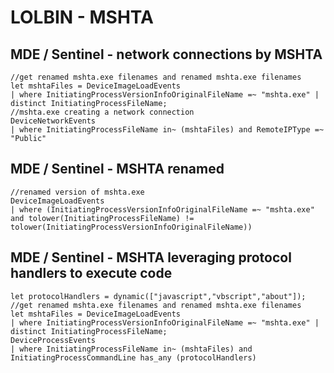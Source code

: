# LOLBIN - MSHTA

## MDE / Sentinel - network connections by MSHTA
```
//get renamed mshta.exe filenames and renamed mshta.exe filenames
let mshtaFiles = DeviceImageLoadEvents
| where InitiatingProcessVersionInfoOriginalFileName =~ "mshta.exe" | distinct InitiatingProcessFileName;
//mshta.exe creating a network connection
DeviceNetworkEvents
| where InitiatingProcessFileName in~ (mshtaFiles) and RemoteIPType =~ "Public"
```

## MDE / Sentinel - MSHTA renamed

```
//renamed version of mshta.exe
DeviceImageLoadEvents
| where (InitiatingProcessVersionInfoOriginalFileName =~ "mshta.exe" and tolower(InitiatingProcessFileName) != tolower(InitiatingProcessVersionInfoOriginalFileName))
```

## MDE / Sentinel - MSHTA leveraging protocol handlers to execute code

```
let protocolHandlers = dynamic(["javascript","vbscript","about"]);
//get renamed mshta.exe filenames and renamed mshta.exe filenames
let mshtaFiles = DeviceImageLoadEvents
| where InitiatingProcessVersionInfoOriginalFileName =~ "mshta.exe" | distinct InitiatingProcessFileName;
DeviceProcessEvents
| where InitiatingProcessFileName in~ (mshtaFiles) and InitiatingProcessCommandLine has_any (protocolHandlers)
```










